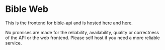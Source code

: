 # Bible Web

This is the frontend for [bible-api](https://github.com/berinaniesh/bible-api) and is hosted [here](https://bible.berinaniesh.xyz) and [here](https://thebible.pp.ua).

No promises are made for the reliability, availability, quality or correctness of the API or the web frontend. Please self host if you need a more reliable service. 
